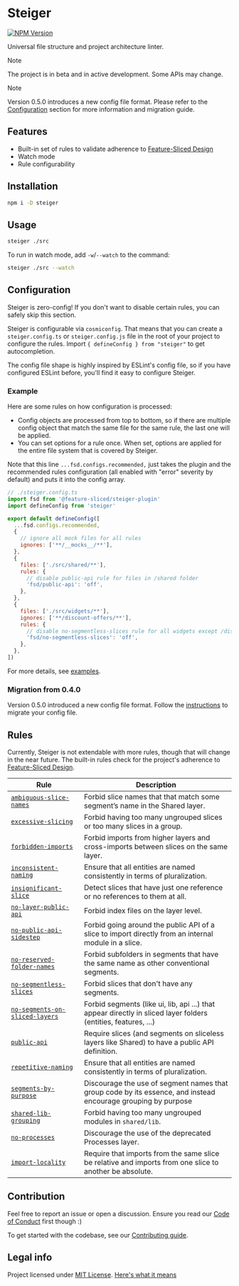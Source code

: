 # Steiger

[![NPM Version](https://img.shields.io/npm/v/steiger)](https://www.npmjs.com/package/steiger)

Universal file structure and project architecture linter.

> [!NOTE]
> The project is in beta and in active development. Some APIs may change.

> [!NOTE]
> Version 0.5.0 introduces a new config file format. Please refer to the [Configuration](#configuration) section for more information and migration guide.

## Features

- Built-in set of rules to validate adherence to [Feature-Sliced Design](https://feature-sliced.design/)
- Watch mode
- Rule configurability

## Installation

```bash
npm i -D steiger
```

## Usage

```bash
steiger ./src
```

To run in watch mode, add `-w`/`--watch` to the command:

```bash
steiger ./src --watch
```

## Configuration

Steiger is zero-config! If you don't want to disable certain rules, you can safely skip this section.

Steiger is configurable via `cosmiconfig`. That means that you can create a `steiger.config.ts` or `steiger.config.js` file in the root of your project to configure the rules. Import `{ defineConfig } from "steiger"` to get autocompletion.

The config file shape is highly inspired by ESLint's config file, so if you have configured ESLint before, you'll find it easy to configure Steiger.

### Example

Here are some rules on how configuration is processed:

- Config objects are processed from top to bottom, so if there are multiple config object that match the same file for the same rule, the last one will be applied.
- You can set options for a rule once. When set, options are applied for the entire file system that is covered by Steiger.

Note that this line `...fsd.configs.recommended,` just takes the plugin and the recommended rules configuration (all enabled with "error" severity by default) and puts it into the config array.

```javascript
// ./steiger.config.ts
import fsd from '@feature-sliced/steiger-plugin'
import defineConfig from 'steiger'

export default defineConfig([
  ...fsd.configs.recommended,
  {
    // ignore all mock files for all rules
    ignores: ['**/__mocks__/**'],
  },
  {
    files: ['./src/shared/**'],
    rules: {
      // disable public-api rule for files in /shared folder
      'fsd/public-api': 'off',
    },
  },
  {
    files: ['./src/widgets/**'],
    ignores: ['**/discount-offers/**'],
    rules: {
      // disable no-segmentless-slices rule for all widgets except /discount-offers
      'fsd/no-segmentless-slices': 'off',
    },
  },
])
```

For more details, see [examples](EXAMPLES.md).

### Migration from 0.4.0

Version 0.5.0 introduced a new config file format. Follow the [instructions](MIGRATION_GUIDE.md) to migrate your config file.

## Rules

Currently, Steiger is not extendable with more rules, though that will change in the near future. The built-in rules check for the project's adherence to [Feature-Sliced Design](https://feature-sliced.design/).

<table>
<thead>
  <tr>
    <th>Rule</th>
    <th>Description</th>
  </tr>
</thead>
<tbody>
  <tr> <td><a href="./packages/steiger-plugin-fsd/src/ambiguous-slice-names/README.md"><code>ambiguous-slice-names</code></a></td> <td>Forbid slice names that that match some segment’s name in the Shared layer.</td> </tr>
  <tr> <td><a href="./packages/steiger-plugin-fsd/src/excessive-slicing/README.md"><code>excessive-slicing</code></a></td> <td>Forbid having too many ungrouped slices or too many slices in a group.</td> </tr>
  <tr> <td><a href="./packages/steiger-plugin-fsd/src/forbidden-imports/README.md"><code>forbidden-imports</code></a></td> <td>Forbid imports from higher layers and cross-imports between slices on the same layer.</td> </tr>
  <tr> <td><a href="./packages/steiger-plugin-fsd/src/inconsistent-naming/README.md"><code>inconsistent-naming</code></a></td> <td>Ensure that all entities are named consistently in terms of pluralization.</td> </tr>
  <tr> <td><a href="./packages/steiger-plugin-fsd/src/insignificant-slice/README.md"><code>insignificant-slice</code></a></td> <td>Detect slices that have just one reference or no references to them at all.</td> </tr>
  <tr> <td><a href="./packages/steiger-plugin-fsd/src/no-layer-public-api/README.md"><code>no-layer-public-api</code></a></td> <td>Forbid index files on the layer level.</td> </tr>
  <tr> <td><a href="./packages/steiger-plugin-fsd/src/no-public-api-sidestep/README.md"><code>no-public-api-sidestep</code></a></td> <td>Forbid going around the public API of a slice to import directly from an internal module in a slice.</td> </tr>
  <tr> <td><a href="./packages/steiger-plugin-fsd/src/no-reserved-folder-names/README.md"><code>no-reserved-folder-names</code></a></td> <td>Forbid subfolders in segments that have the same name as other conventional segments.</td> </tr>
  <tr> <td><a href="./packages/steiger-plugin-fsd/src/no-segmentless-slices/README.md"><code>no-segmentless-slices</code></a></td> <td>Forbid slices that don't have any segments.</td> </tr>
  <tr> <td><a href="./packages/steiger-plugin-fsd/src/no-segments-on-sliced-layers/README.md"><code>no-segments-on-sliced-layers</code></a></td> <td>Forbid segments (like ui, lib, api ...) that appear directly in sliced layer folders (entities, features, ...)</td> </tr>
  <tr> <td><a href="./packages/steiger-plugin-fsd/src/public-api/README.md"><code>public-api</code></a></td> <td>Require slices (and segments on sliceless layers like Shared) to have a public API definition.</td> </tr>
  <tr> <td><a href="./packages/steiger-plugin-fsd/src/repetitive-naming/README.md"><code>repetitive-naming</code></a></td> <td>Ensure that all entities are named consistently in terms of pluralization.</td> </tr>
  <tr> <td><a href="./packages/steiger-plugin-fsd/src/segments-by-purpose/README.md"><code>segments-by-purpose</code></a></td> <td>Discourage the use of segment names that group code by its essence, and instead encourage grouping by purpose</td> </tr>
  <tr> <td><a href="./packages/steiger-plugin-fsd/src/shared-lib-grouping/README.md"><code>shared-lib-grouping</code></a></td> <td>Forbid having too many ungrouped modules in <code>shared/lib</code>.</td> </tr>
  <tr> <td><a href="./packages/steiger-plugin-fsd/src/no-processes/README.md"><code>no-processes</code></a></td> <td>Discourage the use of the deprecated Processes layer.</td> </tr>
  <tr> <td><a href="./packages/steiger-plugin-fsd/src/import-locality/README.md"><code>import-locality</code></a></td> <td>Require that imports from the same slice be relative and imports from one slice to another be absolute.</td> </tr>
</tbody>
</table>

## Contribution

Feel free to report an issue or open a discussion. Ensure you read our [Code of Conduct](CODE_OF_CONDUCT.md) first though :)

To get started with the codebase, see our [Contributing guide](CONTRIBUTING.md).

## Legal info

Project licensed under [MIT License](LICENSE.md). [Here's what it means](https://choosealicense.com/licenses/mit/)
